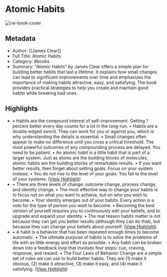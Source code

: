 # Atomic Habits

![rw-book-cover](https://readwise-assets.s3.amazonaws.com/media/reader/parsed_document_assets/201255877/0jqfDmzRY0-Ca5OP2i3CZi7jjIlIQoc61KTiX-GekJQ-cove_4HwMTi8.jpg)

## Metadata
- Author: [[James Clear]]
- Full Title: Atomic Habits
- Category: #books
- Summary: "Atomic Habits" by James Clear offers a simple plan for building better habits that last a lifetime. It explains how small changes can lead to significant improvements over time and emphasizes the importance of making habits attractive, easy, and satisfying. The book provides practical strategies to help you create and maintain good habits while breaking bad ones.

## Highlights
- • Habits are the compound interest of self-improvement. Getting 1 percent better every day counts for a lot in the long-run.
  • Habits are a double-edged sword. They can work for you or against you, which is why understanding the details is essential.
  • Small changes often appear to make no difference until you cross a critical threshold. The most powerful outcomes of any compounding process are delayed. You need to be patient.
  • An atomic habit is a little habit that is part of a larger system. Just as atoms are the building blocks of molecules, atomic habits are the building blocks of remarkable results.
  • If you want better results, then forget about setting goals. Focus on your system instead.
  • You do not rise to the level of your goals. You fall to the level of your systems. ([View Highlight](https://read.readwise.io/read/01j4apkhbcr1pet8s42d5ftwrx))
- • There are three levels of change: outcome change, process change, and identity change.
  • The most effective way to change your habits is to focus not on what you want to achieve, but on who you wish to become.
  • Your identity emerges out of your habits. Every action is a vote for the type of person you wish to become.
  • Becoming the best version of yourself requires you to continuously edit your beliefs, and to upgrade and expand your identity.
  • The real reason habits matter is not because they can get you better results (although they can do that), but because they can change your beliefs about yourself. ([View Highlight](https://read.readwise.io/read/01j4apmn1xyhe4mep4j87ajg1c))
- • A habit is a behavior that has been repeated enough times to become automatic.
  • The ultimate purpose of habits is to solve the problems of life with as little energy and effort as possible.
  • Any habit can be broken down into a feedback loop that involves four steps: cue, craving, response, and reward.
  • The Four Laws of Behavior Change are a simple set of rules we can use to build better habits. They are (1) make it obvious, (2) make it attractive, (3) make it easy, and (4) make it satisfying. ([View Highlight](https://read.readwise.io/read/01j4apz87y1pvcf7nkgtp20hkb))